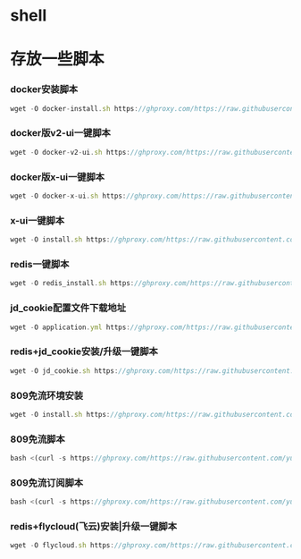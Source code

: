 # shell
# 存放一些脚本

### docker安装脚本
```javascript
wget -O docker-install.sh https://ghproxy.com/https://raw.githubusercontent.com/yuanter/shell/main/docker-install.sh;chmod +x *sh;bash docker-install.sh
```

### docker版v2-ui一键脚本
```javascript
wget -O docker-v2-ui.sh https://ghproxy.com/https://raw.githubusercontent.com/yuanter/shell/main/docker-v2-ui.sh;chmod +x *sh;bash docker-v2-ui.sh
```

### docker版x-ui一键脚本
```javascript
wget -O docker-x-ui.sh https://ghproxy.com/https://raw.githubusercontent.com/yuanter/shell/main/docker-x-ui.sh;chmod +x *sh;bash docker-x-ui.sh
```


### x-ui一键脚本
```javascript
wget -O install.sh https://ghproxy.com/https://raw.githubusercontent.com/yuanter/shell/main/x-ui/install.sh;chmod +x *sh;bash install.sh
```



### redis一键脚本
```javascript
wget -O redis_install.sh https://ghproxy.com/https://raw.githubusercontent.com/yuanter/shell/main/redis_install.sh;chmod +x *sh;bash redis_install.sh
```


### jd_cookie配置文件下载地址
```javascript
wget -O application.yml https://ghproxy.com/https://raw.githubusercontent.com/yuanter/shell/main/jd_cookie/application.yml
```

### redis+jd_cookie安装/升级一键脚本
```javascript
wget -O jd_cookie.sh https://ghproxy.com/https://raw.githubusercontent.com/yuanter/shell/main/jd_cookie.sh;chmod +x *sh;bash jd_cookie.sh
```




### 809免流环境安装
```javascript
wget -O install.sh https://ghproxy.com/https://raw.githubusercontent.com/yuanter/shell/main/809ml/install.sh;chmod +x *sh;bash install.sh
```


### 809免流脚本
```javascript
bash <(curl -s https://ghproxy.com/https://raw.githubusercontent.com/yuanter/shell/main/809ml/path)
```


### 809免流订阅脚本
```javascript
bash <(curl -s https://ghproxy.com/https://raw.githubusercontent.com/yuanter/shell/main/809ml/sub)
```


### redis+flycloud(飞云)安装|升级一键脚本
```javascript
wget -O flycloud.sh https://ghproxy.com/https://raw.githubusercontent.com/yuanter/shell/main/flycloud/flycloud.sh;chmod +x *sh;bash flycloud.sh
```
